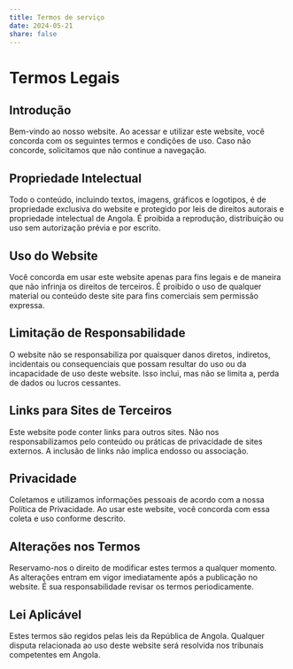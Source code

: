 ```yaml
---
title: Termos de serviço
date: 2024-05-21
share: false
---
```


# Termos Legais

## Introdução
Bem-vindo ao nosso website. Ao acessar e utilizar este website, você concorda com os seguintes termos e condições de uso. Caso não concorde, solicitamos que não continue a navegação.

## Propriedade Intelectual
Todo o conteúdo, incluindo textos, imagens, gráficos e logotipos, é de propriedade exclusiva do website e protegido por leis de direitos autorais e propriedade intelectual de Angola. É proibida a reprodução, distribuição ou uso sem autorização prévia e por escrito.

## Uso do Website
Você concorda em usar este website apenas para fins legais e de maneira que não infrinja os direitos de terceiros. É proibido o uso de qualquer material ou conteúdo deste site para fins comerciais sem permissão expressa.

## Limitação de Responsabilidade
O website não se responsabiliza por quaisquer danos diretos, indiretos, incidentais ou consequenciais que possam resultar do uso ou da incapacidade de uso deste website. Isso inclui, mas não se limita a, perda de dados ou lucros cessantes.

## Links para Sites de Terceiros
Este website pode conter links para outros sites. Não nos responsabilizamos pelo conteúdo ou práticas de privacidade de sites externos. A inclusão de links não implica endosso ou associação.

## Privacidade
Coletamos e utilizamos informações pessoais de acordo com a nossa Política de Privacidade. Ao usar este website, você concorda com essa coleta e uso conforme descrito.

## Alterações nos Termos
Reservamo-nos o direito de modificar estes termos a qualquer momento. As alterações entram em vigor imediatamente após a publicação no website. É sua responsabilidade revisar os termos periodicamente.

## Lei Aplicável
Estes termos são regidos pelas leis da República de Angola. Qualquer disputa relacionada ao uso deste website será resolvida nos tribunais competentes em Angola.
